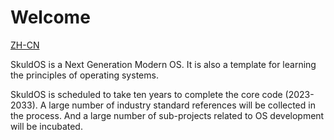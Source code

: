 # Welcome

[ZH-CN](https://github.com/skuldos/.github/blob/main/profile/README-ZH.md)


SkuldOS is a Next Generation Modern OS.
It is also a template for learning the principles of operating systems.

SkuldOS is scheduled to take ten years to complete the core code (2023-2033).
A large number of industry standard references will be collected in the process.
And a large number of sub-projects related to OS development will be incubated.

<!--

**Here are some ideas to get you started:**

🙋‍♀️ A short introduction - what is your organization all about?
🌈 Contribution guidelines - how can the community get involved?
👩‍💻 Useful resources - where can the community find your docs? Is there anything else the community should know?
🍿 Fun facts - what does your team eat for breakfast?
🧙 Remember, you can do mighty things with the power of [Markdown](https://docs.github.com/github/writing-on-github/getting-started-with-writing-and-formatting-on-github/basic-writing-and-formatting-syntax)
-->
